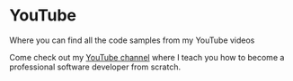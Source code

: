 # YouTube
Where you can find all the code samples from my YouTube videos

Come check out my [YouTube channel](https://www.youtube.com/@nicholasmuiseYT) where I teach you how to become a professional software developer from scratch.


